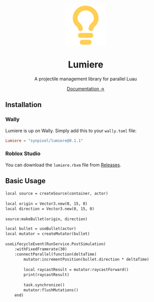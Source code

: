 <div align="center">
    <img src="docs/public/logo.svg" width="128" alt="Logo"/>
    <h1>Lumiere</h1>
    <p>A projectile management library for parallel Luau</p>
    <a href="https://synpixel.github.io/lumiere/">Documentation →</a>
</div>

## Installation

### Wally

Lumiere is up on Wally. Simply add this to your `wally.toml` file:

```toml
Lumiere = "synpixel/lumiere@0.1.1"
```

### Roblox Studio

You can download the `lumiere.rbxm` file from [Releases](https://github.com/synpixel/lumiere/releases).

## Basic Usage

```luau
local source = createSource(container, actor)

local origin = Vector3.new(0, 15, 0)
local direction = Vector3.new(0, 15, 0)

source:makeBullet(origin, direction)
```

```luau
local bullet = useBullet(actor)
local mutator = createMutator(bullet)

useLifecycleEvent(RunService.PostSimulation)
    :withFixedFramerate(30)
    :connectParallel(function(deltaTime)
        mutator:incrementPosition(bullet.direction * deltaTime)

        local raycastResult = mutator:raycastForward()
        print(raycastResult)

        task.synchronize()
        mutator:flushMutations()
    end)
```
